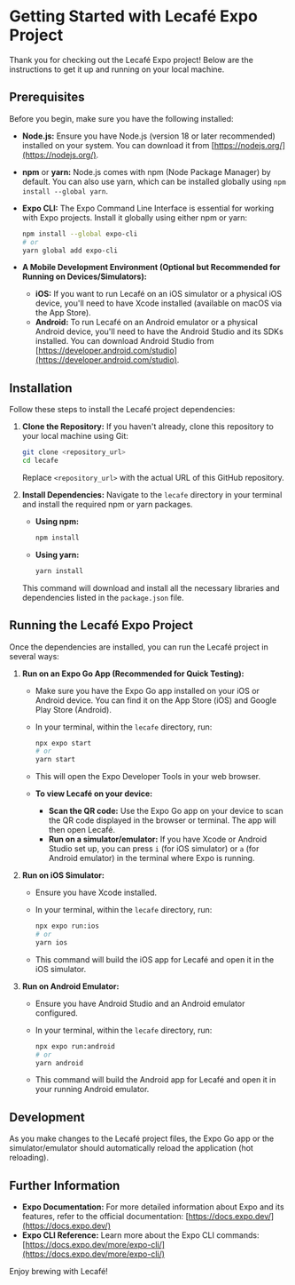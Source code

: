 # Getting Started with Lecafé Expo Project

Thank you for checking out the Lecafé Expo project! Below are the instructions to get it up and running on your local machine.

## Prerequisites

Before you begin, make sure you have the following installed:

* **Node.js:** Ensure you have Node.js (version 18 or later recommended) installed on your system. You can download it from [https://nodejs.org/](https://nodejs.org/).
* **npm** or **yarn:** Node.js comes with npm (Node Package Manager) by default. You can also use yarn, which can be installed globally using `npm install --global yarn`.
* **Expo CLI:** The Expo Command Line Interface is essential for working with Expo projects. Install it globally using either npm or yarn:

    ```bash
    npm install --global expo-cli
    # or
    yarn global add expo-cli
    ```
* **A Mobile Development Environment (Optional but Recommended for Running on Devices/Simulators):**
    * **iOS:** If you want to run Lecafé on an iOS simulator or a physical iOS device, you'll need to have Xcode installed (available on macOS via the App Store).
    * **Android:** To run Lecafé on an Android emulator or a physical Android device, you'll need to have the Android Studio and its SDKs installed. You can download Android Studio from [https://developer.android.com/studio](https://developer.android.com/studio).

## Installation

Follow these steps to install the Lecafé project dependencies:

1.  **Clone the Repository:** If you haven't already, clone this repository to your local machine using Git:

    ```bash
    git clone <repository_url>
    cd lecafe
    ```

    Replace `<repository_url>` with the actual URL of this GitHub repository.

2.  **Install Dependencies:** Navigate to the `lecafe` directory in your terminal and install the required npm or yarn packages.

    * **Using npm:**

        ```bash
        npm install
        ```

    * **Using yarn:**

        ```bash
        yarn install
        ```

    This command will download and install all the necessary libraries and dependencies listed in the `package.json` file.

## Running the Lecafé Expo Project

Once the dependencies are installed, you can run the Lecafé project in several ways:

1.  **Run on an Expo Go App (Recommended for Quick Testing):**

    * Make sure you have the Expo Go app installed on your iOS or Android device. You can find it on the App Store (iOS) and Google Play Store (Android).
    * In your terminal, within the `lecafe` directory, run:

        ```bash
        npx expo start
        # or
        yarn start
        ```

    * This will open the Expo Developer Tools in your web browser.
    * **To view Lecafé on your device:**
        * **Scan the QR code:** Use the Expo Go app on your device to scan the QR code displayed in the browser or terminal. The app will then open Lecafé.
        * **Run on a simulator/emulator:** If you have Xcode or Android Studio set up, you can press `i` (for iOS simulator) or `a` (for Android emulator) in the terminal where Expo is running.

2.  **Run on iOS Simulator:**

    * Ensure you have Xcode installed.
    * In your terminal, within the `lecafe` directory, run:

        ```bash
        npx expo run:ios
        # or
        yarn ios
        ```

    * This command will build the iOS app for Lecafé and open it in the iOS simulator.

3.  **Run on Android Emulator:**

    * Ensure you have Android Studio and an Android emulator configured.
    * In your terminal, within the `lecafe` directory, run:

        ```bash
        npx expo run:android
        # or
        yarn android
        ```

    * This command will build the Android app for Lecafé and open it in your running Android emulator.

## Development

As you make changes to the Lecafé project files, the Expo Go app or the simulator/emulator should automatically reload the application (hot reloading).

## Further Information

* **Expo Documentation:** For more detailed information about Expo and its features, refer to the official documentation: [https://docs.expo.dev/](https://docs.expo.dev/)
* **Expo CLI Reference:** Learn more about the Expo CLI commands: [https://docs.expo.dev/more/expo-cli/](https://docs.expo.dev/more/expo-cli/)

Enjoy brewing with Lecafé!